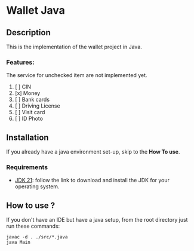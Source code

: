 # Wallet Java

## Description
This is the implementation of the wallet project in Java.
### Features:
The service for unchecked item are not implemented yet.
1. [ ] CIN
2. [x] Money
3. [ ] Bank cards
4. [ ] Driving License
5. [ ] Visit card
6. [ ] ID Photo

## Installation
If you already have a java environment set-up, skip to the **How To use**.
### Requirements
* [JDK 21](https://www.oracle.com/java/technologies/downloads/#java21): follow the link to download and install the JDK for your operating system.


## How to use ?
If you don't have an IDE but have a java setup, from the root directory just run these commands:
```
javac -d . ./src/*.java
java Main
```